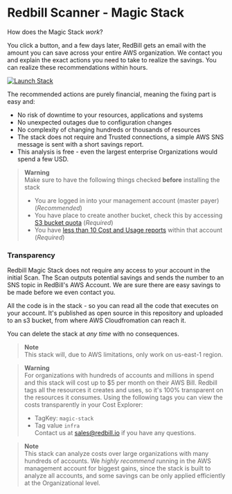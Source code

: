 # Redbill Scanner - Magic Stack


How does the Magic Stack *work*?

You click a button, and a few days later, RedBill gets an email with the amount you can save across your entire AWS organization.
We contact you and explain the exact actions you need to take to realize the savings. You can realize these recommendations within hours.

[![Launch Stack](https://cdn.rawgit.com/buildkite/cloudformation-launch-stack-button-svg/master/launch-stack.svg)](https://us-east-1.console.aws.amazon.com/cloudformation/home?region=us-east-1#/stacks/create/review?templateURL=https://redbill-scanner.s3.amazonaws.com/magic-stack.yaml&stackName=RedbillMagicStack)

The recommended actions are purely financial, meaning the fixing part is easy and:
* No risk of downtime to your resources, applications and systems
* No unexpected outages due to configuration changes
* No complexity of changing hundreds or thousands of resources
* The stack does not require and Trusted connections, a simple AWS SNS message is sent with a short savings report.
* This analysis is free - even the largest enterprise Organizations would spend a few USD.

> **Warning** \
> Make sure to have the following things checked **before** installing the stack
> * You are logged in into your management account (master payer) (*Recommended*)
> * You have place to create another bucket, check this by accessing [S3 bucket quota](https://us-east-1.console.aws.amazon.com/servicequotas/home/services/s3/quotas/) (*Required*)
> * You have [less than 10 Cost and Usage reports](https://us-east-1.console.aws.amazon.com/billing/home?region=us-east-1#/reports) within that account (*Required*)


### Transparency

Redbill Magic Stack does not require any access to your account in the initial Scan. 
The Scan outputs potential savings and sends the number to an SNS topic in RedBill's AWS Account. 
We are sure there are easy savings to be made before we even contact you.

All the code is in the stack - so you can read all the code that executes on your account.  It's published as open source in this repository and uploaded to an s3 bucket, from where AWS Cloudfromation can reach it.



You can delete the stack at *any time* with no consequences.

> **Note** \
> This stack will, due to AWS limitations, only work on us-east-1 region.

> **Warning** \
> For organizations with hundreds of accounts and millions in spend and this stack will cost up to $5 per month on their AWS Bill.
> Redbill tags all the resources it creates and uses, so it's 100% transparent on the resources it consumes. 
> Using the following tags you can view the costs transparently in your Cost Explorer: 
> * TagKey: `magic-stack`
> * Tag value `infra` \
> Contact us at sales@redbill.io if you have any questions. 


> **Note** \
> This stack can analyze costs over large organizations with many hundreds of accounts.
> We *highly recommend*  running in the AWS management account for biggest gains, since the stack is built to analyze all accounts,
> and some savings can be only applied efficiently at the Organizational level.

